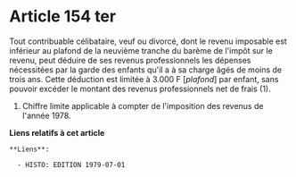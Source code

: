 # Article 154 ter

Tout contribuable célibataire, veuf ou divorcé, dont le revenu imposable est inférieur au plafond de la neuvième tranche du
barème de l'impôt sur le revenu, peut déduire de ses revenus professionnels les dépenses nécessitées par la garde des enfants
qu'il a à sa charge âgés de moins de trois ans. Cette déduction est limitée à 3.000 F [*plafond*] par enfant, sans pouvoir
excéder le montant des revenus professionnels net de frais (1).

1)  Chiffre limite applicable à compter de l'imposition des revenus de l'année 1978.

**Liens relatifs à cet article**

	**Liens**:

	  - HISTO: EDITION 1979-07-01

